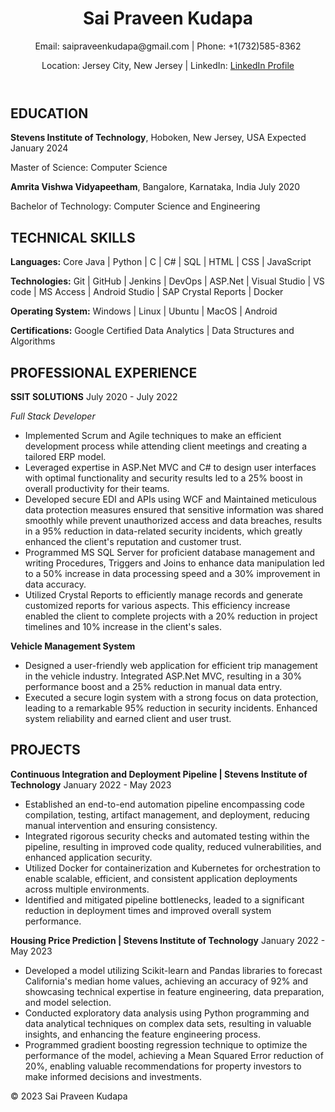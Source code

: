 <html lang="en">
<head>
    <meta charset="UTF-8">
    <meta name="viewport" content="width=device-width, initial-scale=1.0">
    <link rel="stylesheet" href="styles.css">
</head>
<body>
    <header>
        <h1>Sai Praveen Kudapa</h1>
        <p>Email: saipraveenkudapa@gmail.com | Phone: +1(732)585-8362</p>
        <p>Location: Jersey City, New Jersey | LinkedIn: <a href="https://www.linkedin.com/in/sai-praveen-kudapa-787257186">LinkedIn Profile</a></p>
    </header>
    <section class="education">
        <h2>EDUCATION</h2>
        <p><strong>Stevens Institute of Technology</strong>, Hoboken, New Jersey, USA Expected January 2024</p>
        <p>Master of Science: Computer Science</p>
        <p><strong>Amrita Vishwa Vidyapeetham</strong>, Bangalore, Karnataka, India July 2020</p>
        <p>Bachelor of Technology: Computer Science and Engineering</p>
    </section>
    <section class="skills">
        <h2>TECHNICAL SKILLS</h2>
        <p><strong>Languages:</strong> Core Java | Python | C | C# | SQL | HTML | CSS | JavaScript</p>
        <p><strong>Technologies:</strong> Git | GitHub | Jenkins | DevOps | ASP.Net | Visual Studio | VS code | MS Access | Android Studio | SAP Crystal Reports | Docker</p>
        <p><strong>Operating System:</strong> Windows | Linux | Ubuntu | MacOS | Android</p>
        <p><strong>Certifications:</strong> Google Certified Data Analytics | Data Structures and Algorithms</p>
    </section>
    <section class="experience">
        <h2>PROFESSIONAL EXPERIENCE</h2>
        <p><strong>SSIT SOLUTIONS</strong> July 2020 - July 2022 </p>
        <p><em>Full Stack Developer</em></p>
        <ul>
            <li> Implemented Scrum and Agile techniques to make an efficient development process while attending client meetings and creating a tailored ERP model.</li>
            <li> Leveraged expertise in ASP.Net MVC and C# to design user interfaces with optimal functionality and security results led to a 25% boost in overall productivity for their teams.</li>
            <li> Developed secure EDI and APIs using WCF and Maintained meticulous data protection measures ensured that sensitive information was shared smoothly while prevent unauthorized access and data breaches, results in a 95% reduction in data-related security incidents, which greatly enhanced the client's reputation and customer trust. </li>
            <li> Programmed MS SQL Server for proficient database management and writing Procedures, Triggers and Joins to enhance data manipulation led to a 50% increase in data processing speed and a 30% improvement in data accuracy.</li>
            <li> Utilized Crystal Reports to efficiently manage records and generate customized reports for various aspects. This efficiency increase enabled the client to complete projects with a 20% reduction in project timelines and 10% increase in the client's sales.</li>
        </ul>
        <p><strong>Vehicle Management System</strong></p>
        <ul>
            <li> Designed a user-friendly web application for efficient trip management in the vehicle industry. Integrated ASP.Net MVC, resulting in a 30% performance boost and a 25% reduction in manual data entry.</li>
            <li> Executed a secure login system with a strong focus on data protection, leading to a remarkable 95% reduction in security incidents. Enhanced system reliability and earned client and user trust.</li>
        </ul>
    </section>
    <section class="projects">
        <h2>PROJECTS</h2>
        <p><strong>Continuous Integration and Deployment Pipeline | Stevens Institute of Technology</strong> January 2022 - May 2023 </p>
        <ul>
            <li> Established an end-to-end automation pipeline encompassing code compilation, testing, artifact management, and deployment, reducing manual intervention and ensuring consistency.</li>
            <li> Integrated rigorous security checks and automated testing within the pipeline, resulting in improved code quality, reduced vulnerabilities, and enhanced application security.</li>
            <li> Utilized Docker for containerization and Kubernetes for orchestration to enable scalable, efficient, and consistent application deployments across multiple environments.</li>
            <li> Identified and mitigated pipeline bottlenecks, leaded to a significant reduction in deployment times and improved overall system performance.</li>
        </ul>
        <p><strong>Housing Price Prediction | Stevens Institute of Technology</strong> January 2022 - May 2023 </p>
        <ul>
            <li> Developed a model utilizing Scikit-learn and Pandas libraries to forecast California's median home values, achieving an accuracy of 92% and showcasing technical expertise in feature engineering, data preparation, and model selection.</li>
            <li> Conducted exploratory data analysis using Python programming and data analytical techniques on complex data sets, resulting in valuable insights, and enhancing the feature engineering process.</li>
            <li> Programmed gradient boosting regression technique to optimize the performance of the model, achieving a Mean Squared Error reduction of 20%, enabling valuable recommendations for property investors to make informed decisions and investments.</li>
        </ul>
    </section>
    <footer>
        <p>&copy; 2023 Sai Praveen Kudapa</p>
    </footer>
</body>
</html>
